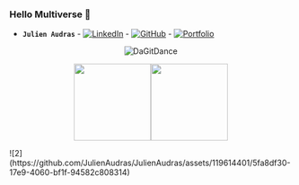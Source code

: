 ### Hello Multiverse 👋
- **`Julien Audras`** - [![LinkedIn](https://img.icons8.com/?size=25&id=xuvGCOXi8Wyg)](www.linkedin.com/in/julien-audras-24a817208) - [![GitHub](https://img.icons8.com/?size=30&id=sbhfmWq4KRr1)](https://github.com/JulienAudras) - [![Portfolio](https://github.com/JulienAudras/JulienAudras/assets/119614401/21aa8055-fd0e-4aa7-9815-19197bdf8fdd)](https://jaudrasportfolio.vercel.app/)

<p align="center">
  <img alt="DaGitDance" src="https://github.com/JulienAudras/JulienAudras/assets/119614401/5fa8df30-17e9-4060-bf1f-94582c808314" />
</p>

<p align="center">  
  <a href="https://jaudrasportfolio.vercel.app/"><img height="137px" src="https://github-readme-stats.vercel.app/api?username=JulienAudras&hide_title=true&hide_border=true&show_icons=true&include_all_commits=true&count_private=true&line_height=21&text_color=fff&icon_color=fff&bg_color=0,243949,517fa4&theme=graywhite" /><!-- wi*quL3fcV --><img height="137px" src="https://github-readme-stats.vercel.app/api/top-langs/?username=JulienAudras&hide=html&hide_title=true&hide_border=true&layout=compact&langs_count=6&exclude_repo=comp426,Redventures-Movie-Quotes&text_color=fff&icon_color=fff&bg_color=0,517fa4,243949&theme=graywhite" /></a>
</p>
![2](https://github.com/JulienAudras/JulienAudras/assets/119614401/5fa8df30-17e9-4060-bf1f-94582c808314)
